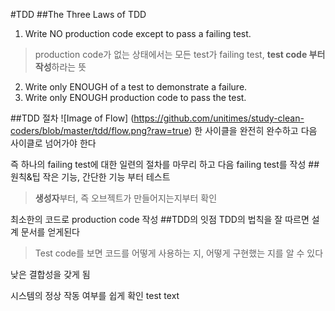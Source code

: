 #TDD
##The Three Laws of TDD
1. Write NO production code except to pass a failing test.
>production code가 없는 상태에서는 모든 test가 failing test,
>**test code 부터 작성**하라는 뜻

2. Write only ENOUGH of a test to demonstrate a failure.
3. Write only ENOUGH production code to pass the test.

##TDD 절차
![Image of Flow]
(https://github.com/unitimes/study-clean-coders/blob/master/tdd/flow.png?raw=true)
한 사이클을 완전히 완수하고 다음 사이클로 넘어가야 한다

즉 하나의 failing test에 대한 일련의 절차를 마무리 하고 다음 failing test를 작성
##원칙&팁
작은 기능, 간단한 기능 부터 테스트
>**생성자**부터, 즉 오브젝트가 만들어지는지부터 확인

최소한의 코드로 production code 작성
##TDD의 잇점
TDD의 법칙을 잘 따르면 설계 문서를 얻게된다

>Test code를 보면 코드를 어떻게 사용하는 지, 어떻게 구현했는 지를 알 수 있다

낮은 결합성을 갖게 됨

시스템의 정상 작동 여부를 쉽게 확인
test text
